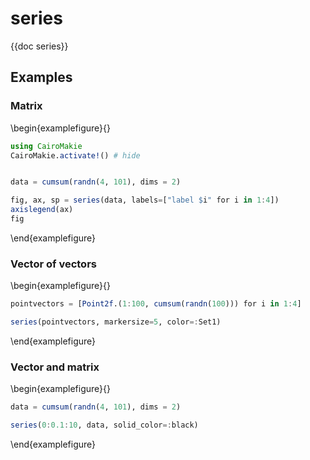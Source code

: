 # series

{{doc series}}

## Examples

### Matrix

\begin{examplefigure}{}
```julia
using CairoMakie
CairoMakie.activate!() # hide


data = cumsum(randn(4, 101), dims = 2)

fig, ax, sp = series(data, labels=["label $i" for i in 1:4])
axislegend(ax)
fig
```
\end{examplefigure}

### Vector of vectors

\begin{examplefigure}{}
```julia
pointvectors = [Point2f.(1:100, cumsum(randn(100))) for i in 1:4]

series(pointvectors, markersize=5, color=:Set1)
```
\end{examplefigure}

### Vector and matrix

\begin{examplefigure}{}
```julia
data = cumsum(randn(4, 101), dims = 2)

series(0:0.1:10, data, solid_color=:black)
```
\end{examplefigure}
